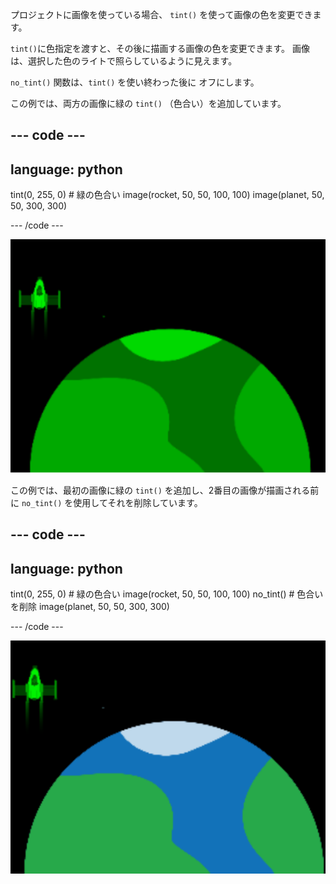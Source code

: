プロジェクトに画像を使っている場合、 `tint()` を使って画像の色を変更できます。

`tint()`に色指定を渡すと、その後に描画する画像の色を変更できます。 画像は、選択した色のライトで照らしているように見えます。

`no_tint()` 関数は、`tint()` を使い終わった後に オフにします。

この例では、両方の画像に緑の `tint()` （色合い）を追加しています。

--- code ---
---
language: python
---

  tint(0, 255, 0) # 緑の色合い image(rocket, 50, 50, 100, 100) image(planet, 50, 50, 300, 300)

--- /code ---

![両方の色合いが変更されたロケットと惑星を描いた出力領域](images/all_tint.png)

この例では、最初の画像に緑の `tint()` を追加し、2番目の画像が描画される前に `no_tint()` を使用してそれを削除しています。

--- code ---
---
language: python
---

  tint(0, 255, 0) # 緑の色合い image(rocket, 50, 50, 100, 100) no_tint() # 色合いを削除 image(planet, 50, 50, 300, 300)

--- /code ---

![色合いが変更されたロケットと変更されていない惑星を描いた出力領域](images/some_tint.png)

